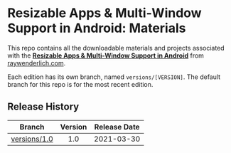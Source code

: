 # Resizable Apps & Multi-Window Support in Android: Materials

This repo contains all the downloadable materials and projects associated with the **[Resizable Apps & Multi-Window Support in Android](https://www.raywenderlich.com/20553727-resizable-apps-multi-window-support-in-android)** from [raywenderlich.com](https://www.raywenderlich.com).

Each edition has its own branch, named `versions/[VERSION]`. The default branch for this repo is for the most recent edition.

## Release History

| Branch                                                                                  | Version | Release Date |
| --------------------------------------------------------------------------------------- |:-------:|:------------:|
| [versions/1.0](https://github.com/raywenderlich/video-ramw-materials/tree/versions/1.0) | 1.0     | 2021-03-30   |
